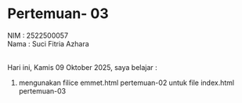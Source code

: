 # Pertemuan- 03 

NIM : 2522500057<br>
Nama : Suci Fitria Azhara<br><br>

Hari ini, Kamis 09 Oktober 2025, saya belajar : <ol>
    <li> mengunakan filice emmet.html pertemuan-02 untuk file index.html pertemuan-03</li>
    </ol>